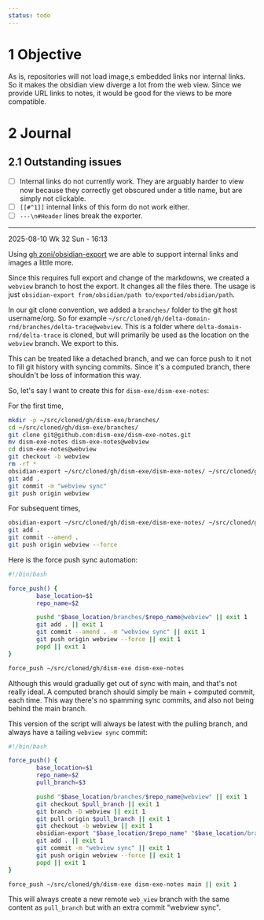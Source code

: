 ```yaml
---
status: todo
---
```


# 1 Objective

As is, repositories will not load image,s embedded links nor internal links. So it makes the obsidian view diverge a lot from the web view. Since we provide URL links to notes, it would be good for the views to be more compatible.

# 2 Journal

## 2.1 Outstanding issues

- [ ] Internal links do not currently work. They are arguably harder to view now because they correctly get obscured under a title name, but are simply not clickable.
- [ ] `[[#^1]]` internal links of this form do not work either.
- [ ] `---\n#Header` lines break the exporter.

---

2025-08-10 Wk 32 Sun - 16:13

Using [gh zoni/obsidian-export](https://github.com/zoni/obsidian-export) we are able to support internal links and images a little more. 

Since this requires full export and change of the markdowns, we created a `webview` branch to host the export. It changes all the files there. The usage is just `obsidian-export from/obsidian/path to/exported/obsidian/path`.

In our git clone convention, we added a `branches/` folder to the git host username/org. So for example `~/src/cloned/gh/delta-domain-rnd/branches/delta-trace@webview`. This is a folder where `delta-domain-rnd/delta-trace` is cloned, but will primarily be used as the location on the `webview` branch. We export to this. 

This can be treated like a detached branch, and we can force push to it not to fill git history with syncing commits. Since it's a computed branch, there shouldn't be loss of information this way.

So, let's say I want to create this for `dism-exe/dism-exe-notes`:

For the first time,

```sh
mkdir -p ~/src/cloned/gh/dism-exe/branches/
cd ~/src/cloned/gh/dism-exe/branches/
git clone git@github.com:dism-exe/dism-exe-notes.git
mv dism-exe-notes dism-exe-notes@webview
cd dism-exe-notes@webview
git checkout -b webview
rm -rf *
obsidian-export ~/src/cloned/gh/dism-exe/dism-exe-notes/ ~/src/cloned/gh/dism-exe/branches/dism-exe-notes@webview
git add .
git commit -m "webview sync"
git push origin webview
```

For subsequent times,

```sh
obsidian-export ~/src/cloned/gh/dism-exe/dism-exe-notes/ ~/src/cloned/gh/dism-exe/branches/dism-exe-notes@webview
git add .
git commit --amend .
git push origin webview --force
```

Here is the force push sync automation:

```bash
#!/bin/bash

force_push() {
		base_location=$1
		repo_name=$2

		pushd "$base_location/branches/$repo_name@webview" || exit 1
		git add . || exit 1
		git commit --amend . -m "webview sync" || exit 1
		git push origin webview --force || exit 1
		popd || exit 1
}

force_push ~/src/cloned/gh/dism-exe dism-exe-notes
```

Although this would gradually get out of sync with main, and that's not really ideal. A computed branch should simply be main + computed commit, each time. This way there's no spamming sync commits, and also not being  behind the main branch.

This version of the script will always be latest with the pulling branch, and always have a tailing `webview sync` commit:

```sh
#!/bin/bash

force_push() {
		base_location=$1
		repo_name=$2
		pull_branch=$3

		pushd "$base_location/branches/$repo_name@webview" || exit 1
	    git checkout $pull_branch || exit 1
	    git branch -D webview || exit 1
	    git pull origin $pull_branch || exit 1
	    git checkout -b webview || exit 1
	    obsidian-export "$base_location/$repo_name" "$base_location/branches/$repo_name@webview" || exit 1
		git add . || exit 1
		git commit -m "webview sync" || exit 1
		git push origin webview --force || exit 1
		popd || exit 1
}

force_push ~/src/cloned/gh/dism-exe dism-exe-notes main || exit 1
```

This will always create a new remote `web_view` branch with the same content as `pull_branch` but with an extra commit "webview sync". 
